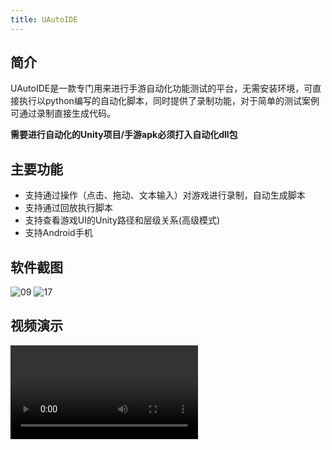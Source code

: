 ```yaml
---
title: UAutoIDE
---
```


## 简介
UAutoIDE是一款专门用来进行手游自动化功能测试的平台，无需安装环境，可直接执行以python编写的自动化脚本，同时提供了录制功能，对于简单的测试案例可通过录制直接生成代码。

**需要进行自动化的Unity项目/手游apk必须打入自动化dll包**






## 主要功能
* 支持通过操作（点击、拖动、文本输入）对游戏进行录制，自动生成脚本
* 支持通过回放执行脚本
* 支持查看游戏UI的Unity路径和层级关系(高级模式)
* 支持Android手机





## 软件截图
<img :src="$withBase('/09.png')" alt="09">

<img :src="$withBase('/17.png')" alt="17">


## 视频演示
<video style= "controls mt" src='/UAuto2.mp4' type="video/mp4">
</video>
